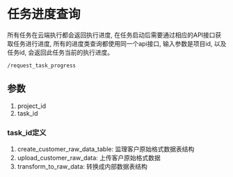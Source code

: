 # 任务进度查询

所有任务在云端执行都会返回执行进度, 在任务启动后需要通过相应的API接口获取任务进行进度, 所有的进度类查询都使用同一个api接口, 输入参数是项目id, 以及任务id, 会返回此任务当前的执行进度。

```
/request_task_progress
```

## 参数

1. project_id
2. task_id

### task_id定义

1. create_customer_raw_data_table: 监理客户原始格式数据表结构
2. upload_customer_raw_data: 上传客户原始格式数据
3. transform_to_raw_data: 转换成内部数据表结构
